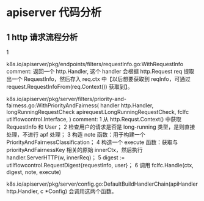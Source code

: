 # apiserver 代码分析

## 1 http 请求流程分析

1 

k8s.io/apiserver/pkg/endpoints/filters/requestInfo.go:WithRequestInfo 
comment: 返回一个 http.Handler, 这个 handler 会根据 http.Request req 提取出一个 RequestInfo，然后存入 req.ctx 中【以后想要获取到 reqInfo，可通过request.RequestInfoFrom(req.Context()) 获取到】。

k8s.io/apiserver/pkg/server/filters/priority-and-fairness.go:WithPriorityAndFairness(
	handler http.Handler,
	longRunningRequestCheck apirequest.LongRunningRequestCheck,
	fcIfc utilflowcontrol.Interface,
) 
comment: 
1 从 http.Requst.Context() 中获取 RequestInfo 和 User；
2 检查用户的请求是否是 long-running 类型，是则直接处理，不进行 apf 处理；
3 构造 note 函数：用于构建一个 PriorityAndFairnessClassification；
4 构造一个 execute 函数：获取与 priorityAndFairnessKey 相关的原始 innerCtx，然后执行 handler.ServerHTTP(w, innerReq)；
5 digest := utilflowcontrol.RequestDigest{requestInfo, user}；
6 调用 fcIfc.Handle(ctx, digest, note, execute)

k8s.io/apiserver/pkg/server/config.go:DefaultBuildHandlerChain(apiHandler http.Handler, c *Config) 会调用这两个函数。
